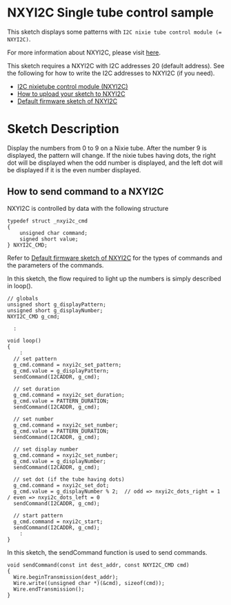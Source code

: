 # **NXYI2C Single tube control sample**

This sketch displays some patterns with `I2C nixie tube control module (= NXYI2C)`.

For more information about NXYI2C, please visit [here](https://www.nixielive.com).

This sketch requires a NXYI2C with I2C addresses 20 (default address).
See the following for how to write the I2C addresses to NXYI2C (if you need).

* [I2C nixietube control module (NXYI2C)](https://www.nixielive.com/docs/nxyi2c_module)
* [How to upload your sketch to NXYI2C](https://www.nixielive.com/docs/nxyi2c_upload)
* [Default firmware sketch of NXYI2C](https://github.com/nixielive/nxyi2c-default-firmware)

# **Sketch Description**
Display the numbers from 0 to 9 on a Nixie tube.
After the number 9 is displayed, the pattern will change.
If the nixie tubes having dots, the right dot will be displayed when the odd number is displayed, and the left dot will be displayed if it is the even number displayed.

## **How to send command to a NXYI2C**

NXYI2C is controlled by data with the following structure

```
typedef struct _nxyi2c_cmd
{
    unsigned char command;
    signed short value;
} NXYI2C_CMD;
```

Refer to [Default firmware sketch of NXYI2C](https://github.com/nixielive/nxyi2c-default-firmware) for the types of commands and the parameters of the commands.

In this sketch, the flow required to light up the numbers is simply described in loop().

```
// globals
unsigned short g_displayPattern;
unsigned short g_displayNumber;
NXYI2C_CMD g_cmd;

  :

void loop()
{
    :
  // set pattern
  g_cmd.command = nxyi2c_set_pattern;
  g_cmd.value = g_displayPattern;
  sendCommand(I2CADDR, g_cmd);

  // set duration
  g_cmd.command = nxyi2c_set_duration;
  g_cmd.value = PATTERN_DURATION;
  sendCommand(I2CADDR, g_cmd);

  // set number
  g_cmd.command = nxyi2c_set_number;
  g_cmd.value = PATTERN_DURATION;
  sendCommand(I2CADDR, g_cmd);

  // set display number
  g_cmd.command = nxyi2c_set_number;
  g_cmd.value = g_displayNumber;
  sendCommand(I2CADDR, g_cmd);

  // set dot (if the tube having dots)
  g_cmd.command = nxyi2c_set_dot;
  g_cmd.value = g_displayNumber % 2;  // odd => nxyi2c_dots_right = 1 / even => nxyi2c_dots_left = 0
  sendCommand(I2CADDR, g_cmd);

  // start pattern
  g_cmd.command = nxyi2c_start;
  sendCommand(I2CADDR, g_cmd);
    :
}

```

In this sketch, the sendCommand function is used to send commands.

```
void sendCommand(const int dest_addr, const NXYI2C_CMD cmd)
{
  Wire.beginTransmission(dest_addr);
  Wire.write((unsigned char *)(&cmd), sizeof(cmd));
  Wire.endTransmission();
}
```